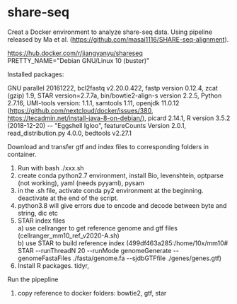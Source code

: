# share-seq
Creat a Docker environment to analyze share-seq data. Using pipeline released by Ma et al. (https://github.com/masai1116/SHARE-seq-alignment).

https://hub.docker.com/r/jiangyanyu/shareseq \
PRETTY_NAME="Debian GNU/Linux 10 (buster)"


Installed packages:

GNU parallel 20161222, bcl2fastq v2.20.0.422, fastp version 0.12.4, zcat (gzip) 1.9, STAR version=2.7.7a, bin/bowtie2-align-s version 2.2.5, Python 2.7.16, UMI-tools version: 1.1.1, samtools 1.11, openjdk 11.0.12 (https://github.com/nextcloud/docker/issues/380, https://tecadmin.net/install-java-8-on-debian/), picard 2.14.1, R version 3.5.2 (2018-12-20) -- "Eggshell Igloo", featureCounts Version 2.0.1, read_distribution.py 4.0.0, bedtools v2.27.1

Download and transfer gtf and index files to corresponding folders in container.

1) Run with bash ./xxx.sh
2) create conda python2.7 environment, install Bio, levenshtein, optparse (not working), yaml (needs pyyaml), pysam
3) in the .sh file, activate conda py2 environment at the beginning. deactivate at the end of the script.
4) python3.8 will give errors due to encode and decode between byte and string, dic etc
5) STAR index files \
  a) use cellranger to get reference genome and gtf files (cellranger_mm10_ref_v2020-A.sh) \
  b) use STAR to build reference index (499df463a285:/home/10x/mm10# STAR --runThreadN 20 --runMode genomeGenerate  --genomeFastaFiles ./fasta/genome.fa --sjdbGTFfile ./genes/genes.gtf)
6) Install R packages. tidyr,


Run the pipepline
1) copy reference to docker folders: bowtie2, gtf, star
  



